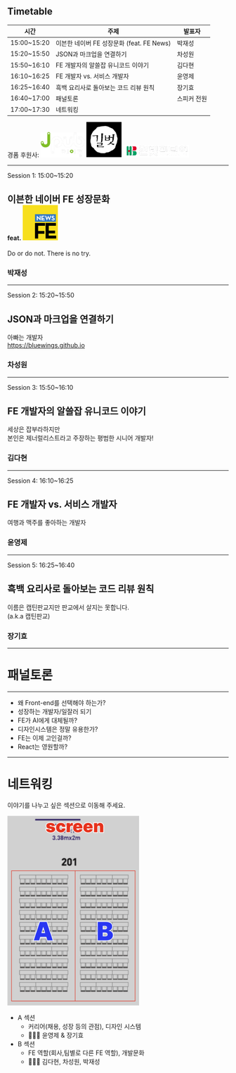 ## Timetable

시간 | 주제 | 발표자
--- | --- | ---
15:00~15:20	| 이븐한 네이버 FE 성장문화 (feat. FE News) | 박재성
15:20~15:50	| JSON과 마크업을 연결하기 | 차성원
15:50~16:10	| FE 개발자의 알쓸잡 유니코드 이야기 | 김다현
16:10~16:25	| FE 개발자 vs. 서비스 개발자 | 윤영제
16:25~16:40	| 흑백 요리사로 돌아보는 코드 리뷰 원칙 | 장기효
16:40~17:00 | 패널토론 | 스피커 전원
17:00~17:30 | 네트워킹


<div>
    경품 후원사: 
    <img src="./img/jpub.png" style="width:100px;"> 
    <img src="./img/gilbut.png" style="filter:invert(1);width:80px;"> 
    <img src="./img/hanbit.png" style="width:150px">
</div>


----------

Session 1: 15:00~15:20
## 이븐한 네이버 FE 성장문화
#### feat. <img src="./FE-growth/img/fe-news-logo.svg" style="width:80px;margin-top:-20px">

Do or do not. There is no try.

<div style="background-image:url('./img/jaesung.park.jpg')" class="person"></div>

### 박재성

----------

Session 2: 15:20~15:50
## JSON과 마크업을 연결하기 

아빠는 개발자<br>
https://bluewings.github.io

<div style="background-image:url('./img/sungwon.cha.jpg')" class="person"></div>

### 차성원

----------

Session 3: 15:50~16:10
## FE 개발자의 알쓸잡 유니코드 이야기

세상은 잡부라하지만<br>
본인은 제너럴리스트라고 주장하는 평범한 시니어 개발자!

<div style="background-image:url('./img/dahyun.kim.jpg')" class="person"></div>

### 김다현

----------

Session 4: 16:10~16:25
## FE 개발자 vs. 서비스 개발자

여행과 맥주를 좋아하는 개발자

<div style="background-image:url('./img/youngjae.yun.jpg')" class="person"></div>

### 윤영제

----------

Session 5: 16:25~16:40
## 흑백 요리사로 돌아보는 코드 리뷰 원칙

이름은 캡틴판교지만 판교에서 살지는 못합니다.<br>
(a.k.a 캡틴판교)

<div style="background-image:url('./img/kihyo.jang.jpg')" class="person"></div>

### 장기효

----------

# 패널토론

----------

- 왜 Front-end를 선택해야 하는가? <!-- .element: class="fragment" -->
- 성장하는 개발자/일잘러 되기 <!-- .element: class="fragment" -->
- FE가 AI에게 대체될까? <!-- .element: class="fragment" -->
- 디자인시스템은 정말 유용한가? <!-- .element: class="fragment" -->
- FE는 이제 고인걸까? <!-- .element: class="fragment" -->
- React는 영원할까? <!-- .element: class="fragment" -->

----------

# 네트워킹

이야기를 나누고 싶은 섹션으로 이동해 주세요.

<img src="./img/networking.png" style="width:300px">

- A 섹션
    - 커리어(채용, 성장 등의 관점), 디자인 시스템
    - 🧑🏻‍💻 윤영제 & 장기효
- B 섹션
    - FE 역할(회사,팀별로 다른 FE 역할), 개발문화
    - 👨🏼‍💻 김다현, 차성원, 박재성
